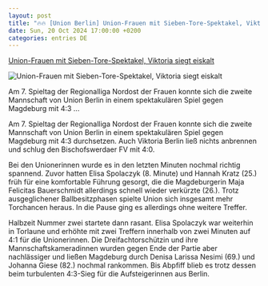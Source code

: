 ```yaml
---
layout: post
title: "🔥🔥 [Union Berlin] Union-Frauen mit Sieben-Tore-Spektakel, Viktoria siegt eiskalt"
date: Sun, 20 Oct 2024 17:00:00 +0200
categories: entries DE
---
```

[Union-Frauen mit Sieben-Tore-Spektakel, Viktoria siegt eiskalt](https://www.rbb24.de/sport/beitrag/2024/10/fussball-frauen-regionalliga-nordost-union-berlin-zweite-mannschaft-magdeburg-bischofswerdaer-fv-viktoria.html)

![Union-Frauen mit Sieben-Tore-Spektakel, Viktoria siegt eiskalt](https://www.rbb24.de/content/dam/rbb/rbb/rbb24/2024/2024_10/imago-images/Union-Berlin-Frauen.png.png/size=708x398.png)

Am 7. Spieltag der Regionalliga Nordost der Frauen konnte sich die zweite Mannschaft von Union Berlin in einem spektakulären Spiel gegen Magdeburg mit 4:3 ...

Am 7. Spieltag der Regionalliga Nordost der Frauen konnte sich die zweite Mannschaft von Union Berlin in einem spektakulären Spiel gegen Magdeburg mit 4:3 durchsetzen. Auch Viktoria Berlin ließ nichts anbrennen und schlug den Bischofswerdaer FV mit 4:0.

Bei den Unionerinnen wurde es in den letzten Minuten nochmal richtig spannend. Zuvor hatten Elisa Spolaczyk (8. Minute) und Hannah Kratz (25.) früh für eine komfortable Führung gesorgt, die die Magdeburgerin Maja Felicitas Bauerschmidt allerdings schnell wieder verkürzte (26.). Trotz ausgeglichener Ballbesitzphasen spielte Union sich insgesamt mehr Torchancen heraus. In die Pause ging es allerdings ohne weitere Treffer.

Halbzeit Nummer zwei startete dann rasant. Elisa Spolaczyk war weiterhin in Torlaune und erhöhte mit zwei Treffern innerhalb von zwei Minuten auf 4:1 für die Unionerinnen. Die Dreifachtorschützin und ihre Mannschaftskameradinnen wurden gegen Ende der Partie aber nachlässiger und ließen Magdeburg durch Denisa Larissa Nesimi (69.) und Johanna Giese (82.) nochmal rankommen. Bis Abpfiff blieb es trotz dessen beim turbulenten 4:3-Sieg für die Aufsteigerinnen aus Berlin.


